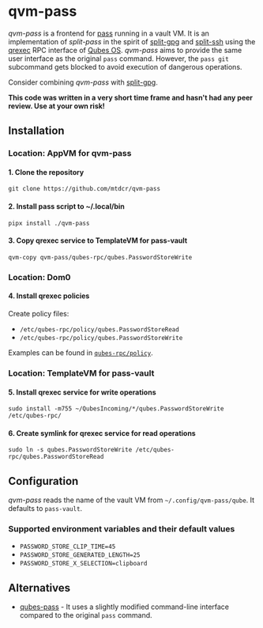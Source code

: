 # qvm-pass

*qvm-pass* is a frontend for [pass](https://www.passwordstore.org/) running in a vault VM. It is an implementation of *split-pass* in the spirit of [split-gpg](https://github.com/mtdcr/qubes-app-split-gpg) and [split-ssh](https://github.com/mtdcr/qubes-app-split-ssh) using the [qrexec](https://www.qubes-os.org/doc/qrexec/) RPC interface of [Qubes OS](https://www.qubes-os.org/). *qvm-pass* aims to provide the same user interface as the original `pass` command. However, the `pass git` subcommand gets blocked to avoid execution of dangerous operations.

Consider combining *qvm-pass* with [split-gpg](https://github.com/mtdcr/qubes-app-split-gpg).

**This code was written in a very short time frame and hasn't had any peer review. Use at your own risk!**

## Installation

### Location: AppVM for qvm-pass

#### 1. Clone the repository

`git clone https://github.com/mtdcr/qvm-pass`

#### 2. Install pass script to ~/.local/bin

`pipx install ./qvm-pass`

#### 3. Copy qrexec service to TemplateVM for pass-vault

`qvm-copy qvm-pass/qubes-rpc/qubes.PasswordStoreWrite`

### Location: Dom0

#### 4. Install qrexec policies

Create policy files:

- `/etc/qubes-rpc/policy/qubes.PasswordStoreRead`
- `/etc/qubes-rpc/policy/qubes.PasswordStoreWrite`

Examples can be found in [`qubes-rpc/policy`](https://github.com/mtdcr/qvm-pass/tree/master/qubes-rpc/policy).

### Location: TemplateVM for pass-vault

#### 5. Install qrexec service for write operations

`sudo install -m755 ~/QubesIncoming/*/qubes.PasswordStoreWrite /etc/qubes-rpc/`

#### 6. Create symlink for qrexec service for read operations

`sudo ln -s qubes.PasswordStoreWrite /etc/qubes-rpc/qubes.PasswordStoreRead`

## Configuration

*qvm-pass* reads the name of the vault VM from `~/.config/qvm-pass/qube`. It defaults to `pass-vault`.

### Supported environment variables and their default values

- `PASSWORD_STORE_CLIP_TIME=45`
- `PASSWORD_STORE_GENERATED_LENGTH=25`
- `PASSWORD_STORE_X_SELECTION=clipboard`

## Alternatives

- [qubes-pass](https://github.com/Rudd-O/qubes-pass) - It uses a slightly modified command-line interface compared to the original `pass` command.
